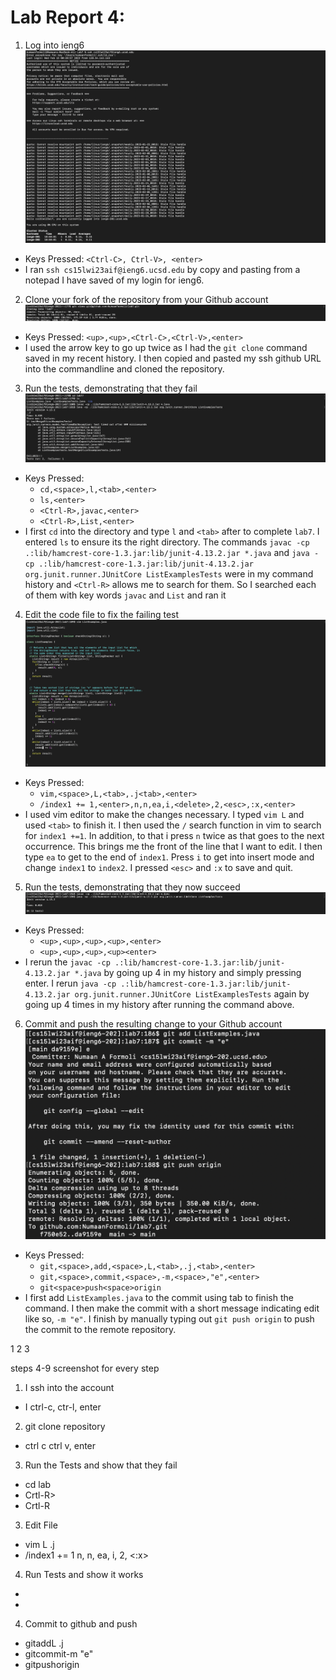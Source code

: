 # Lab Report 4: 

1. Log into ieng6
  ![Image](logIn.png)
  - Keys Pressed: `<Ctrl-C>, Ctrl-V>, <enter>`
  - I ran `ssh cs15lwi23aif@ieng6.ucsd.edu` by copy and pasting from a notepad I have saved of my login for ieng6.

2. Clone your fork of the repository from your Github account
  ![Image](gitclone.png)
  - Keys Pressed: `<up>,<up>,<Ctrl-C>,<Ctrl-V>,<enter>`
  - I used the arrow key to go up twice as I had the `git clone` command saved in my recent history. I then copied and pasted my ssh github URL into the commandline and cloned the repository.

3. Run the tests, demonstrating that they fail
  ![Image](failedTests.png)
  - Keys Pressed: 
    - `cd,<space>,l,<tab>,<enter>`
    - `ls,<enter>`
    - `<Ctrl-R>,javac,<enter>`
    - `<Ctrl-R>,List,<enter>`
  - I first `cd` into the directory and type `l` and `<tab>` after to complete `lab7`. I entered `ls` to ensure its the right directory. The commands `javac -cp .:lib/hamcrest-core-1.3.jar:lib/junit-4.13.2.jar *.java` and `java -cp .:lib/hamcrest-core-1.3.jar:lib/junit-4.13.2.jar org.junit.runner.JUnitCore ListExamplesTests` were in my command history and `<Ctrl-R>` allows me to search for them. So I searched each of them with key words `javac` and `List` and ran it

4. Edit the code file to fix the failing test
  ![Image](editFile.png)
  - Keys Pressed: 
    - `vim,<space>,L,<tab>,.j<tab>,<enter>`
    - `/index1 += 1,<enter>,n,n,ea,i,<delete>,2,<esc>,:x,<enter>`
  - I used vim editor to make the changes necessary. I typed `vim L` and used `<tab>` to finish it. I then used the `/` search function in vim to search for `index1 +=1`. In addition, to that i press `n` twice as that goes to the next occurrence. This brings me the front of the line that I want to edit. I then type `ea` to get to the end of `index1`. Press `i` to get into insert mode and change `index1` to `index2`. I pressed `<esc>` and `:x` to save and quit.

5. Run the tests, demonstrating that they now succeed
  ![Image](successfulTest.png)
  - Keys Pressed:
    - `<up>,<up>,<up>,<up>,<enter>`
    - `<up>,<up>,<up>,<up><enter>`
  - I rerun the `javac -cp .:lib/hamcrest-core-1.3.jar:lib/junit-4.13.2.jar *.java` by going up 4 in my history and simply pressing enter. I rerun `java -cp .:lib/hamcrest-core-1.3.jar:lib/junit-4.13.2.jar org.junit.runner.JUnitCore ListExamplesTests` again by going up 4 times in my history after running the command above.

6. Commit and push the resulting change to your Github account
  ![Image](gitCommit.png)
- Keys Pressed:
  - `git,<space>,add,<space>,L,<tab>,.j,<tab>,<enter>`
  - `git,<space>,commit,<space>,-m,<space>,"e",<enter>`
  - `git<space>push<space>origin`
- I first add `ListExamples.java` to the commit using tab to finish the command. I then make the commit with a short message indicating edit like so, `-m "e"`. I finish by manually typing out `git push origin` to push the commit to the remote repository.




1
2
3






steps 4-9
screenshot for every step


1. I ssh into the account
- I ctrl-c, ctr-l, enter

2. git clone repository
- <up><up> ctrl c ctrl v, enter
  
3. Run the Tests and show that they fail
 - cd lab<tab> <enter>
 - Crtl-R><javac><enter>
 - Crtl-R<List><enter>
  
 3. Edit File
 - vim <space> L <tab> .j<tab> <enter>
 - /index1 += 1<ente> n, n, ea, i, <delete> 2, <esc> <:x> <enter>
  
 4. Run Tests and show it works
 - <up><up><up> <enter>
 - <up><up><up><up> <enter>
  
 4. Commit to github and push
 - git<space>add<space>L <tab> .j<tab> <enter>
 - git<space>commit<space>-m<space> "e"
 - git<space>push<space>origin
